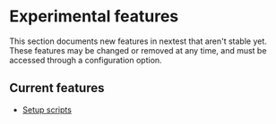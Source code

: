 # Experimental features

This section documents new features in nextest that aren't stable yet. These features
may be changed or removed at any time, and must be accessed through a configuration option.

## Current features

- [Setup scripts](setup-scripts.md)
